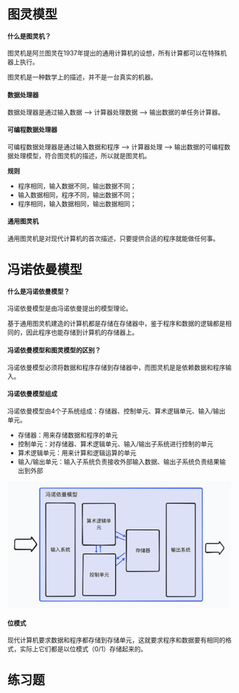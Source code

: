 # 图灵模型

#### 什么是图灵机？

图灵机是阿兰图灵在1937年提出的通用计算机的设想，所有计算都可以在特殊机器上执行。

图灵机是一种数学上的描述，并不是一台真实的机器。

#### 数据处理器

数据处理器是通过输入数据 --> 计算器处理数据 --> 输出数据的单任务计算器。

#### 可编程数据处理器

可编程数据处理器是通过输入数据和程序 --> 计算器处理 --> 输出数据的可编程数据处理模型，符合图灵机的描述，所以就是图灵机。

**规则**

- 程序相同，输入数据不同，输出数据不同；
- 输入数据相同，程序不同，输出数据不同；
- 程序相同，输入数据相同，输出数据相同；

#### 通用图灵机

通用图灵机是对现代计算机的首次描述，只要提供合适的程序就能做任何事。

# 冯诺依曼模型

#### 什么是冯诺依曼模型？

冯诺依曼模型是由冯诺依曼提出的模型理论。

基于通用图灵机建造的计算机都是存储在存储器中，鉴于程序和数据的逻辑都是相同的，因此程序也能存储到计算机的存储器上。

#### 冯诺依曼模型和图灵模型的区别？

冯诺依曼模型必须将数据和程序存储到存储器中，而图灵机是是依赖数据和程序输入。

#### 冯诺依曼模型组成

冯诺依曼模型由4个子系统组成：存储器、控制单元、算术逻辑单元、输入/输出单元。

- 存储器：用来存储数据和程序的单元
- 控制单元：对存储器、算术逻辑单元、输入/输出子系统进行控制的单元
- 算术逻辑单元：用来计算和逻辑运算的单元
- 输入/输出单元：输入子系统负责接收外部输入数据、输出子系统负责结果输出到外部

![冯诺依曼工作流程图](./images/冯诺依曼模型工作流程图.png)

#### 位模式

现代计算机要求数据和程序都存储到存储单元，这就要求程序和数据要有相同的格式，实际上它们都是以位模式（0/1）存储起来的。

# 练习题
